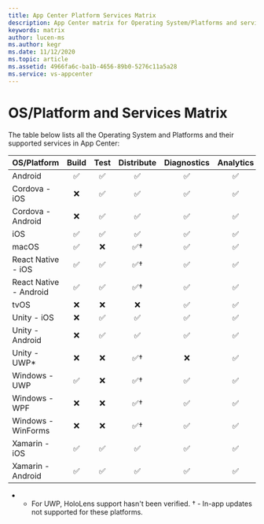 ```yaml
---
title: App Center Platform Services Matrix
description: App Center matrix for Operating System/Platforms and services
keywords: matrix
author: lucen-ms
ms.author: kegr
ms.date: 11/12/2020
ms.topic: article
ms.assetid: 4966fa6c-ba1b-4656-89b0-5276c11a5a28
ms.service: vs-appcenter
---
```


# OS/Platform and Services Matrix

The table below lists all the Operating System and Platforms and their supported services in App Center:

| OS/Platform            | Build | Test | Distribute | Diagnostics | Analytics |
| :--------------------- | :---: | :--: | :--------: | :-----:     | :-------: |
| Android                |  ✅   |  ✅  |     ✅       |   ✅       |    ✅     |
| Cordova - iOS          |  ❌   |  ✅  |     ✅       |   ✅       |    ✅     |
| Cordova - Android      |  ❌   |  ✅  |     ✅       |   ✅       |    ✅     |
| iOS                    |  ✅   |  ✅  |     ✅       |   ✅       |    ✅     |
| macOS                  |  ✅   |  ❌  |     ✅†      |   ✅       |    ✅     |
| React Native - iOS     |  ✅   |  ✅  |     ✅†      |   ✅       |    ✅     |
| React Native - Android |  ✅   |  ✅  |     ✅†      |   ✅       |    ✅     |
| tvOS                   |  ❌   |  ❌  |     ❌       |   ✅       |    ✅     |
| Unity - iOS            |  ❌   |  ✅  |     ✅       |   ✅       |    ✅     |
| Unity - Android        |  ❌   |  ✅  |     ✅       |   ✅       |    ✅     |
| Unity - UWP*           |  ❌   |  ❌  |     ✅†      |   ❌       |    ✅     |
| Windows - UWP          |  ✅   |  ❌  |     ✅†      |   ✅       |    ✅     |
| Windows - WPF          |  ❌   |  ❌  |     ✅†      |   ✅       |    ✅     |
| Windows - WinForms     |  ❌   |  ❌  |     ✅†      |   ✅       |    ✅     |
| Xamarin - iOS          |  ✅   |  ✅  |     ✅       |   ✅       |    ✅     |
| Xamarin - Android      |  ✅   |  ✅  |     ✅       |   ✅       |    ✅     |

* - For UWP, HoloLens support hasn't been verified.
† - In-app updates not supported for these platforms.
